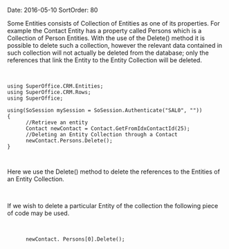 Date: 2016-05-10
SortOrder: 80

Some Entities consists of Collection of Entities as one of its properties. For example the Contact Entity has a property called Persons which is a Collection of Person Entities. With the use of the Delete() method it is possible to delete such a collection, however the relevant data contained in such collection will not actually be deleted from the database; only the references that link the Entity to the Entity Collection will be deleted.

 

```
using SuperOffice.CRM.Entities;
using SuperOffice.CRM.Rows;
using SuperOffice;
 
using(SoSession mySession = SoSession.Authenticate("SAL0", ""))
{
      //Retrieve an entity                   
      Contact newContact = Contact.GetFromIdxContactId(25);
      //Deleting an Entity Collection through a Contact
      newContact.Persons.Delete();
}

 
```

Here we use the Delete() method to delete the references to the Entities of an Entity Collection.

 

If we wish to delete a particular Entity of the collection the following piece of code may be used.

 

```
      newContact. Persons[0].Delete();
```

